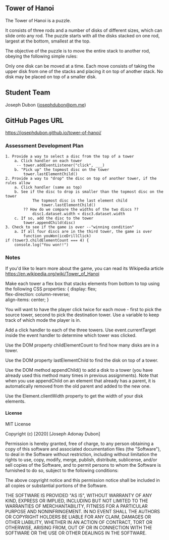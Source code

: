 ## Tower of Hanoi
The Tower of Hanoi is a puzzle.

It consists of three rods and a number of disks of different sizes, which can slide onto any rod. The puzzle starts with all the disks stacked on one rod, largest at the bottom, smallest at the top.

The objective of the puzzle is to move the entire stack to another rod, obeying the following simple rules:

Only one disk can be moved at a time.
Each move consists of taking the upper disk from one of the stacks and placing it on top of another stack.
No disk may be placed on top of a smaller disk.

## Student Team
Joseph Dubon (josephdubon@pm.me)

## GitHub Pages URL
https://josephdubon.github.io/tower-of-hanoi/

### Assessment Development Plan
    1. Provide a way to select a disc from the top of a tower
        a. Click handler on each tower
         -- tower.addEventListener("click", ___)
        b. "Pick up" the topmost disc on the tower
            tower.lastElementChild()
    2. Provide a way to "drop" the disc on top of another tower, if the rules allow
        a. Click handler (same as top)
        b. See if the disc to drop is smaller than the topmost disc on the tower
                The topmost disc is the last element child
                    tower.lastElementChild()
            ?? How do we compare the widths of the two discs ??
                disc1.dataset.width < disc3.dataset.width
        c. If so, add the disc to the tower
            tower.appendChild(disc)
    3. Check to see if the game is over --"winning condition"
        a. If all four discs are in the third tower, the game is over
            function youWon(iceDrillClick)
    if (tower3.childElementCount === 4) {
        console.log("You won!!")

### Notes
If you'd like to learn more about the game, you can read its Wikipedia article
https://en.wikipedia.org/wiki/Tower_of_Hanoi

Make each tower a flex box that stacks elements from bottom to top using the following CSS properties:
{
    display: flex;  
    flex-direction: column-reverse;  
    align-items: center;
}

You will want to have the player click twice for each move - first to pick the source tower, second to pick the destination tower. Use a variable to keep track of which mode the player is in.

Add a click handler to each of the three towers. Use event.currentTarget inside the event handler to determine which tower was clicked.

Use the DOM property childElementCount to find how many disks are in a tower.

Use the DOM property lastElementChild to find the disk on top of a tower.

Use the DOM method appendChild() to add a disk to a tower (you have already used this method many times in previous assignments). Note that when you use appendChild on an element that already has a parent, it is automatically removed from the old parent and added to the new one.

Use the Element.clientWidth property to get the width of your disk elements.

#### License
MIT License

Copyright (c) [2020] [Joseph Adonay Dubon]

Permission is hereby granted, free of charge, to any person obtaining a copy
of this software and associated documentation files (the "Software"), to deal
in the Software without restriction, including without limitation the rights
to use, copy, modify, merge, publish, distribute, sublicense, and/or sell
copies of the Software, and to permit persons to whom the Software is
furnished to do so, subject to the following conditions:

The above copyright notice and this permission notice shall be included in all
copies or substantial portions of the Software.

THE SOFTWARE IS PROVIDED "AS IS", WITHOUT WARRANTY OF ANY KIND, EXPRESS OR
IMPLIED, INCLUDING BUT NOT LIMITED TO THE WARRANTIES OF MERCHANTABILITY,
FITNESS FOR A PARTICULAR PURPOSE AND NONINFRINGEMENT. IN NO EVENT SHALL THE
AUTHORS OR COPYRIGHT HOLDERS BE LIABLE FOR ANY CLAIM, DAMAGES OR OTHER
LIABILITY, WHETHER IN AN ACTION OF CONTRACT, TORT OR OTHERWISE, ARISING FROM,
OUT OF OR IN CONNECTION WITH THE SOFTWARE OR THE USE OR OTHER DEALINGS IN THE
SOFTWARE.
